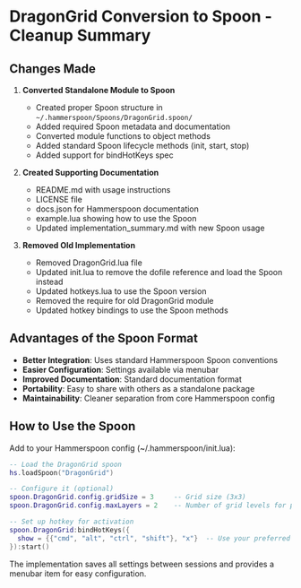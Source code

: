 # DragonGrid Conversion to Spoon - Cleanup Summary

## Changes Made

1. **Converted Standalone Module to Spoon**
   - Created proper Spoon structure in `~/.hammerspoon/Spoons/DragonGrid.spoon/`
   - Added required Spoon metadata and documentation
   - Converted module functions to object methods
   - Added standard Spoon lifecycle methods (init, start, stop)
   - Added support for bindHotKeys spec

2. **Created Supporting Documentation**
   - README.md with usage instructions
   - LICENSE file
   - docs.json for Hammerspoon documentation
   - example.lua showing how to use the Spoon
   - Updated implementation_summary.md with new Spoon usage

3. **Removed Old Implementation**
   - Removed DragonGrid.lua file
   - Updated init.lua to remove the dofile reference and load the Spoon instead
   - Updated hotkeys.lua to use the Spoon version
   - Removed the require for old DragonGrid module
   - Updated hotkey bindings to use the Spoon methods

## Advantages of the Spoon Format

- **Better Integration**: Uses standard Hammerspoon Spoon conventions
- **Easier Configuration**: Settings available via menubar
- **Improved Documentation**: Standard documentation format
- **Portability**: Easy to share with others as a standalone package
- **Maintainability**: Cleaner separation from core Hammerspoon config

## How to Use the Spoon

Add to your Hammerspoon config (~/.hammerspoon/init.lua):

```lua
-- Load the DragonGrid spoon
hs.loadSpoon("DragonGrid")

-- Configure it (optional)
spoon.DragonGrid.config.gridSize = 3     -- Grid size (3x3)
spoon.DragonGrid.config.maxLayers = 2    -- Number of grid levels for precision

-- Set up hotkey for activation
spoon.DragonGrid:bindHotKeys({
  show = {{"cmd", "alt", "ctrl", "shift"}, "x"}  -- Use your preferred key combination
}):start()
```

The implementation saves all settings between sessions and provides a menubar item for easy configuration. 
